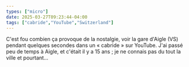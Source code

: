 ```yaml
---
types: ["micro"]
date: 2025-03-27T09:23:44-04:00
tags: ["cabride","YouTube","Switzerland"]
---
```

C'est fou combien ça provoque de la nostalgie, voir la gare d'Aigle (VS) pendant quelques secondes dans un « cabride » sur YouTube. J'ai passé peu de temps à Aigle, et c'était il y a 15 ans ; je ne connais pas du tout la ville et pourtant...
